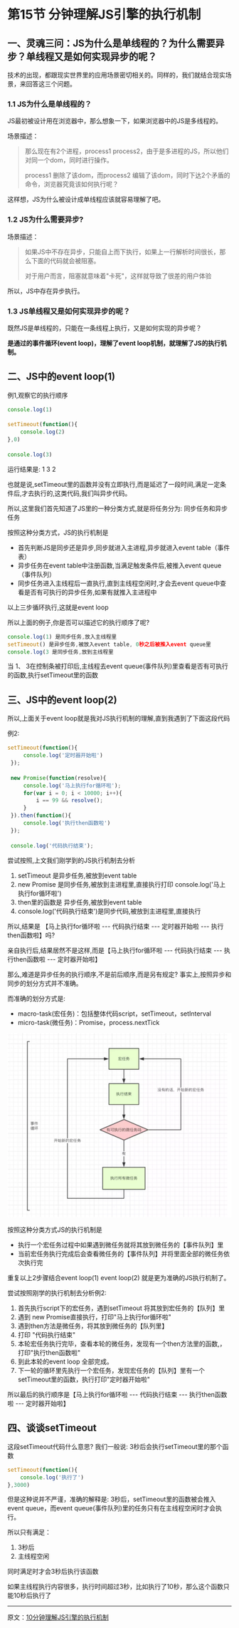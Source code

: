 # 第15节 分钟理解JS引擎的执行机制

## 一、灵魂三问：JS为什么是单线程的？为什么需要异步？单线程又是如何实现异步的呢？

技术的出现，都跟现实世界里的应用场景密切相关的。同样的，我们就结合现实场景，来回答这三个问题。

### 1.1 JS为什么是单线程的？

JS最初被设计用在浏览器中，那么想象一下，如果浏览器中的JS是多线程的。

场景描述：

> 那么现在有2个进程，process1 process2，由于是多进程的JS，所以他们对同一个dom，同时进行操作。
>
> process1 删除了该dom，而process2 编辑了该dom，同时下达2个矛盾的命令，浏览器究竟该如何执行呢？

这样想，JS为什么被设计成单线程应该就容易理解了吧。

### 1.2 JS为什么需要异步?

场景描述：

> 如果JS中不存在异步，只能自上而下执行，如果上一行解析时间很长，那么下面的代码就会被阻塞。
>
> 对于用户而言，阻塞就意味着"卡死"，这样就导致了很差的用户体验

所以，JS中存在异步执行。

### 1.3 JS单线程又是如何实现异步的呢？

既然JS是单线程的，只能在一条线程上执行，又是如何实现的异步呢？

**是通过的事件循环\(event loop\)，理解了event loop机制，就理解了JS的执行机制。**

## 二、JS中的event loop\(1\)

例1,观察它的执行顺序

```js
console.log(1)

setTimeout(function(){
    console.log(2)
},0)

console.log(3)
```

运行结果是: 1 3 2

也就是说,setTimeout里的函数并没有立即执行,而是延迟了一段时间,满足一定条件后,才去执行的,这类代码,我们叫异步代码。

所以,这里我们首先知道了JS里的一种分类方式,就是将任务分为: 同步任务和异步任务

按照这种分类方式，JS的执行机制是

* 首先判断JS是同步还是异步,同步就进入主进程,异步就进入event table（事件表）
* 异步任务在event table中注册函数,当满足触发条件后,被推入event queue（事件队列）
* 同步任务进入主线程后一直执行,直到主线程空闲时,才会去event queue中查看是否有可执行的异步任务,如果有就推入主进程中

以上三步循环执行,这就是event loop

所以上面的例子,你是否可以描述它的执行顺序了呢?

```js
console.log(1) 是同步任务,放入主线程里
setTimeout() 是异步任务,被放入event table, 0秒之后被推入event queue里
console.log(3 是同步任务,放到主线程里
```

当 1、 3在控制条被打印后,主线程去event queue\(事件队列\)里查看是否有可执行的函数,执行setTimeout里的函数

## 三、JS中的event loop\(2\)

所以,上面关于event loop就是我对JS执行机制的理解,直到我遇到了下面这段代码

例2:

```js
setTimeout(function(){
     console.log('定时器开始啦')
 });

 new Promise(function(resolve){
     console.log('马上执行for循环啦');
     for(var i = 0; i < 10000; i++){
         i == 99 && resolve();
     }
 }).then(function(){
     console.log('执行then函数啦')
 });

 console.log('代码执行结束');
```

尝试按照,上文我们刚学到的JS执行机制去分析

1. setTimeout 是异步任务,被放到event table
2. new Promise 是同步任务,被放到主进程里,直接执行打印 console.log\('马上执行for循环啦'\)
3. then里的函数是 异步任务,被放到event table
4. console.log\('代码执行结束'\)是同步代码,被放到主进程里,直接执行

所以,结果是 【马上执行for循环啦 --- 代码执行结束 --- 定时器开始啦 --- 执行then函数啦】吗?

亲自执行后,结果居然不是这样,而是【马上执行for循环啦 --- 代码执行结束 --- 执行then函数啦 --- 定时器开始啦】

那么,难道是异步任务的执行顺序,不是前后顺序,而是另有规定? 事实上,按照异步和同步的划分方式并不准确。

而准确的划分方式是:

* macro-task\(宏任务\)：包括整体代码script，setTimeout，setInterval
* micro-task\(微任务\)：Promise，process.nextTick

![](/assets/386112937-5a5763d9ef823_articlex.png)

按照这种分类方式JS的执行机制是

* 执行一个宏任务过程中如果遇到微任务就将其放到微任务的【事件队列】里
* 当前宏任务执行完成后会查看微任务的【事件队列】并将里面全部的微任务依次执行完

重复以上2步骤结合event loop\(1\) event loop\(2\) 就是更为准确的JS执行机制了。

尝试按照刚学的执行机制去分析例2:

1. 首先执行script下的宏任务，遇到setTimeout 将其放到宏任务的【队列】里
2. 遇到 new Promise直接执行，打印"马上执行for循环啦"
3. 遇到then方法是微任务，将其放到微任务的【队列里】
4. 打印 "代码执行结束"
5. 本轮宏任务执行完毕，查看本轮的微任务，发现有一个then方法里的函数,，打印"执行then函数啦"
6. 到此本轮的event loop 全部完成。
7. 下一轮的循环里先执行一个宏任务，发现宏任务的【队列】里有一个 setTimeout里的函数，执行打印"定时器开始啦"

所以最后的执行顺序是【马上执行for循环啦 --- 代码执行结束 --- 执行then函数啦 --- 定时器开始啦】

## 四、谈谈setTimeout

这段setTimeout代码什么意思? 我们一般说: 3秒后会执行setTimeout里的那个函数

```js
setTimeout(function(){
    console.log('执行了')
},3000)
```

但是这种说并不严谨，准确的解释是: 3秒后，setTimeout里的函数被会推入event queue，而event queue\(事件队列\)里的任务只有在主线程空闲时才会执行。

所以只有满足：

1. 3秒后
2. 主线程空闲

同时满足时才会3秒后执行该函数

如果主线程执行内容很多，执行时间超过3秒，比如执行了10秒，那么这个函数只能10秒后执行了

---

原文：[10分钟理解JS引擎的执行机制](https://segmentfault.com/a/1190000012806637)

